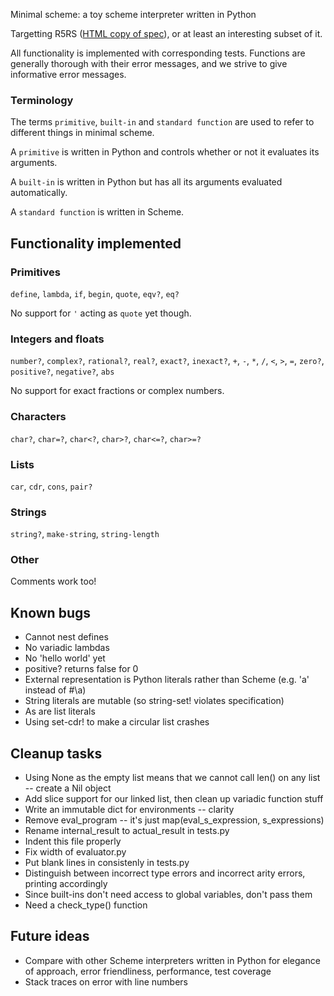 Minimal scheme: a toy scheme interpreter written in Python

Targetting R5RS ([HTML copy of spec](http://people.csail.mit.edu/jaffer/r5rs_toc.html)), or at least an
interesting subset of it.

All functionality is implemented with corresponding tests. Functions are generally thorough with their error messages, and we strive to give informative error messages.

### Terminology

The terms `primitive`, `built-in` and `standard function` are used to refer to different things in minimal scheme.

A `primitive` is written in Python and controls whether or not it evaluates its arguments.

A `built-in` is written in Python but has all its arguments evaluated automatically.

A `standard function` is written in Scheme.

## Functionality implemented

### Primitives

`define`, `lambda`, `if`, `begin`, `quote`, `eqv?`, `eq?`

No support for `'` acting as `quote` yet though.

### Integers and floats

`number?`, `complex?`, `rational?`, `real?`, `exact?`, `inexact?`,
`+`, `-`, `*`, `/`, `<`, `>`, `=`, `zero?`, `positive?`, `negative?`,
`abs`

No support for exact fractions or complex numbers.

### Characters

`char?`, `char=?`, `char<?`, `char>?`, `char<=?`, `char>=?`

### Lists

`car`, `cdr`, `cons`, `pair?`

### Strings

`string?`, `make-string`, `string-length`

### Other

Comments work too!

## Known bugs

* Cannot nest defines
* No variadic lambdas
* No 'hello world' yet
* positive? returns false for 0
* External representation is Python literals rather than Scheme (e.g. 'a' instead of #\a)
* String literals are mutable (so string-set! violates specification)
* As are list literals
* Using set-cdr! to make a circular list crashes

## Cleanup tasks

* Using None as the empty list means that we cannot call len() on any list -- create a Nil object
* Add slice support for our linked list, then clean up variadic function stuff
* Write an immutable dict for environments -- clarity
* Remove eval_program -- it's just map(eval_s_expression, s_expressions)
* Rename internal_result to actual_result in tests.py
* Indent this file properly
* Fix width of evaluator.py
* Put blank lines in consistenly in tests.py
* Distinguish between incorrect type errors and incorrect arity errors, printing accordingly
* Since built-ins don't need access to global variables, don't pass them
* Need a check_type() function

## Future ideas

* Compare with other Scheme interpreters written in Python for
  elegance of approach, error friendliness, performance, test coverage
* Stack traces on error with line numbers
  
